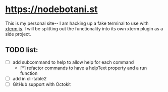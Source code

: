# https://nodebotani.st

This is my personal site-- I am hacking up a fake terminal to use with [xterm.js](https://xtermjs.org). I will be splitting out the functionality into its own xterm plugin as a side project.

## TODO list:

- [ ] add subcommand to help to allow help for each command
  - [*] refactor commands to have a helpText property and a run function
- [ ] add in cli-table2
- [ ] GitHub support with Octokit